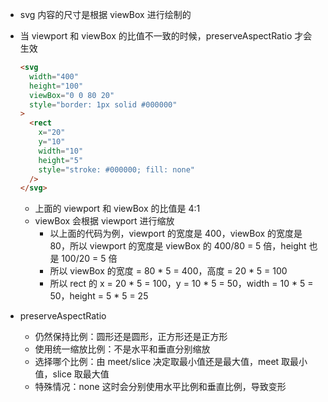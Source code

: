 - svg 内容的尺寸是根据 viewBox 进行绘制的
- 当 viewport 和 viewBox 的比值不一致的时候，preserveAspectRatio 才会生效

  ```html
  <svg
    width="400"
    height="100"
    viewBox="0 0 80 20"
    style="border: 1px solid #000000"
  >
    <rect
      x="20"
      y="10"
      width="10"
      height="5"
      style="stroke: #000000; fill: none"
    />
  </svg>
  ```

  - 上面的 viewport 和 viewBox 的比值是 4:1
  - viewBox 会根据 viewport 进行缩放
    - 以上面的代码为例，viewport 的宽度是 400，viewBox 的宽度是 80，所以 viewport 的宽度是 viewBox 的 400/80 = 5 倍，height 也是 100/20 = 5 倍
    - 所以 viewBox 的宽度 = 80 \* 5 = 400，高度 = 20 \* 5 = 100
    - 所以 rect 的 x = 20 \* 5 = 100，y = 10 \* 5 = 50，width = 10 \* 5 = 50，height = 5 \* 5 = 25

- preserveAspectRatio
  - 仍然保持比例：圆形还是圆形，正方形还是正方形
  - 使用统一缩放比例：不是水平和垂直分别缩放
  - 选择哪个比例：由 meet/slice 决定取最小值还是最大值，meet 取最小值，slice 取最大值
  - 特殊情况：none 这时会分别使用水平比例和垂直比例，导致变形
